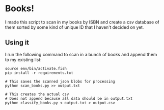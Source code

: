 # Books!

I made this script to scan in my books by ISBN and create a csv database of them sorted by some kind of unique ID that I haven't decided on yet.

## Using it

I run the following command to scan in a bunch of books and append them to my existing list:

```
source env/bin/activate.fish
pip install -r requirements.txt

# This saves the scanned json blobs for processing
python scan_books.py >> output.txt

# This creates the actual csv
# Does not append because all data should be in output.txt
python classify_books.py < output.txt > output.csv
```
